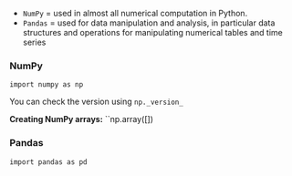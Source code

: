 - ``NumPy`` = used in almost all numerical computation in Python.  
- ``Pandas`` = used for data manipulation and analysis, in particular data structures and operations for manipulating numerical tables and time series


### NumPy
``import numpy as np``

You can check the version using ``np._version_``

**Creating NumPy arrays:**
``np.array([])

### Pandas
``import pandas as pd``

